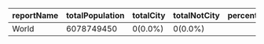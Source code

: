 | reportName | totalPopulation | totalCity | totalNotCity | percentageCity | percentageNotCity |
| --- | --- | --- | --- | --- | --- |
| World | 6078749450 | 0(0.0%) | 0(0.0%) |
